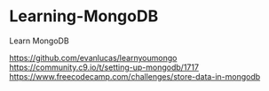 # Learning-MongoDB
Learn MongoDB

https://github.com/evanlucas/learnyoumongo
https://community.c9.io/t/setting-up-mongodb/1717
https://www.freecodecamp.com/challenges/store-data-in-mongodb
